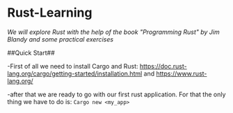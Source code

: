 # Rust-Learning
*We will explore Rust with the help of the book "Programming Rust" by Jim Blandy and some practical exercises*


##Quick Start##

-First of all we need to install Cargo and Rust: https://doc.rust-lang.org/cargo/getting-started/installation.html and https://www.rust-lang.org/

-after that we are ready to go with our first rust application. For that the only thing we have to do is: ```Cargo new <my_app>```
